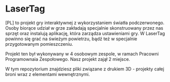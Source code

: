# LaserTag
[PL] to projekt gry interaktywnej z wykorzystaniem światła podczerwonego. Osoby biorące udział w grze zakładają specjalnie skonstruowany przez nas sprzęt oraz instalują aplikację, która zarządza ustawieniami gry. W LaserTag powinno się grać na świeżym powietrzu, bądź też w specjalnie przygotowanym pomieszczeniu.

Projekt ten był wykonywany w 4 osobowym zespole, w ramach Pracowni Programownaia Zespołowego. Nasz projekt zajął 2 miejsce.

W tym repozytorium znajdziesz pliki związane z drukiem 3D - projekty całej broni wraz z elementami wewnętrznymi.
